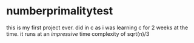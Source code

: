 # numberprimalitytest
this is my first project ever. did in c as i was learning c for 2 weeks at the time. it runs at an *impressive* time complexity of sqrt(n)/3
